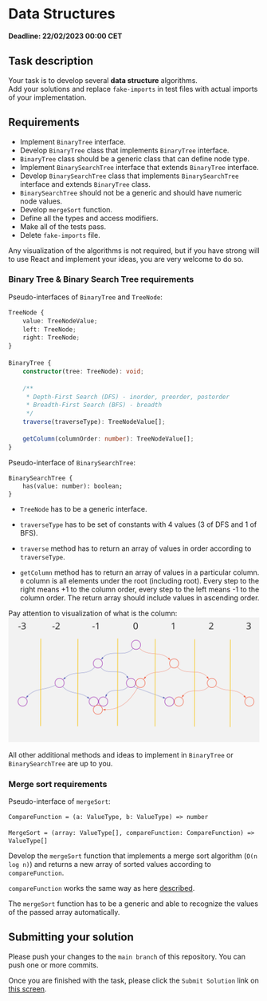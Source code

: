 # Data Structures

**Deadline: 22/02/2023 00:00 CET**

## Task description

Your task is to develop several **data structure** algorithms. \
Add your solutions and replace `fake-imports` in test files
with actual imports of your implementation.

## Requirements

- Implement `BinaryTree` interface.
- Develop `BinaryTree` class that implements `BinaryTree` interface.
- `BinaryTree` class should be a generic class that can define node type.
- Implement `BinarySearchTree` interface that extends `BinaryTree` interface.
- Develop `BinarySearchTree` class that implements `BinarySearchTree` interface
  and extends `BinaryTree` class.
- `BinarySearchTree` should not be a generic and should have numeric node values.
- Develop `mergeSort` function.
- Define all the types and access modifiers.
- Make all of the tests pass.
- Delete `fake-imports` file.

Any visualization of the algorithms is not required, but if you have strong
will to use React and implement your ideas, you are very welcome to do so.

### Binary Tree & Binary Search Tree requirements

Pseudo-interfaces of `BinaryTree` and `TreeNode`:

```ts
TreeNode {
    value: TreeNodeValue;
    left: TreeNode;
    right: TreeNode;
}

BinaryTree {
    constructor(tree: TreeNode): void;

    /**
     * Depth-First Search (DFS) - inorder, preorder, postorder
     * Breadth-First Search (BFS) - breadth
     */
    traverse(traverseType): TreeNodeValue[];

    getColumn(columnOrder: number): TreeNodeValue[];
}
```

Pseudo-interface of `BinarySearchTree`:

```
BinarySearchTree {
    has(value: number): boolean;
}
```

- `TreeNode` has to be a generic interface.

- `traverseType` has to be set of constants with 4 values (3 of DFS and 1 of BFS).

- `traverse` method has to return an array of values in order according to
  `traverseType`.

- `getColumn` method has to return an array of values in a particular column.
  `0` column is all elements under the root (including root). Every step to the
  right means +1 to the column order, every step to the left means -1 to the
  column order. The return array should include values in ascending order.

Pay attention to visualization of what is the column:
![BST_columns](./assets/BST_columns.png 'Binary Search Tree columns')

All other additional methods and ideas to implement
in `BinaryTree` or `BinarySearchTree` are up to you.

### Merge sort requirements

Pseudo-interface of `mergeSort`:

```
CompareFunction = (a: ValueType, b: ValueType) => number

MergeSort = (array: ValueType[], compareFunction: CompareFunction) => ValueType[]
```

Develop the `mergeSort` function that implements a merge sort algorithm
(`O(n log n)`) and returns a new array of sorted values according to
`compareFunction`.

`compareFunction` works the same way as here
[described](https://developer.mozilla.org/en-US/docs/Web/JavaScript/Reference/Global_Objects/Array/sort#description).

The `mergeSort` function has to be a generic and able to recognize the values of
the passed array automatically.
## Submitting your solution

Please push your changes to the `main branch` of this repository. You can push one or more commits. <br>

Once you are finished with the task, please click the `Submit Solution` link on <a href="https://app.codescreen.com/candidate/d6480098-49dc-4527-bcff-7f48ae6ae74c" target="_blank">this screen</a>.